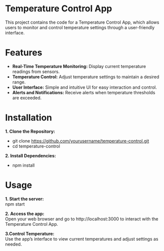 # Temperature Control App

This project contains the code for a Temperature Control App, which allows users to monitor and control temperature settings through a user-friendly interface.

# Features

* **Real-Time Temperature Monitoring:** Display current temperature readings from sensors.
* **Temperature Control:** Adjust temperature settings to maintain a desired range.
* **User Interface:** Simple and intuitive UI for easy interaction and control.
* **Alerts and Notifications:** Receive alerts when temperature thresholds are exceeded.

# Installation

**1. Clone the Repository:**
* git clone https://github.com/yourusername/temperature-control.git
* cd temperature-control

**2. Install Dependencies:**  
 
* npm install

# Usage

**1. Start the server:**  
npm start

**2. Access the app:**  
Open your web browser and go to http://localhost:3000 to interact with the Temperature Control App.

**3.Control Temperature:**  
Use the app’s interface to view current temperatures and adjust settings as needed.
